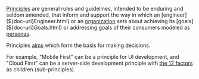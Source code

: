 [Principles](${doc-uri}Principle.html) are general rules and guidelines, intended to be enduring and seldom amended, 
that inform and support the way in which an [engineer](${doc-uri}Engineer.html) or an [organization](${doc-uri}Organization.html) sets about achieving its [goals](${doc-uri}Goals.html)
or addressing goals of their consumers modeled as [personas](${doc-uri}Persona.html).

Principles [aims](${doc-uri}Aim.html) which form the basis for making decisions.

For example, "Mobile First" can be a principle for UI development, and "Cloud First" can be a server-side development principle
with [the 12 factors](https://12factor.net/) as children (sub-principles).
